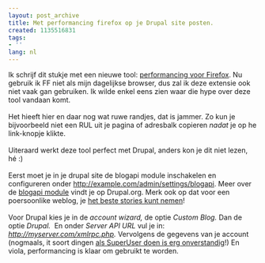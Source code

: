 ```yaml
---
layout: post_archive
title: Met performancing firefox op je Drupal site posten.
created: 1135516831
tags:
- ''
lang: nl
---
```

Ik schrijf dit stukje met een nieuwe tool: [performancing voor Firefox](http://performancing.com/firefox). Nu gebruik ik FF niet als mijn dagelijkse browser, dus zal ik deze extensie ook niet vaak gan gebruiken. Ik wilde enkel eens zien waar die hype over deze tool vandaan komt. <br /><br />Het hieeft hier en daar nog wat ruwe randjes, dat is jammer. Zo kun je bijvoorbeeld niet een RUL uit je pagina of adresbalk copieren <span style="font-style: italic;">nadat</span> je op he link-knopje klikte. <br /><br />Uiteraard werkt deze tool perfect met Drupal, anders kon je dit niet lezen, hé :)<br /><br />Eerst moet je in je drupal site de blogapi module inschakelen en configureren onder http://example.com/admin/settings/blogapi. Meer over de [blogapi module](http://drupal.org/handbook/modules/blogapi) vindt je op Drupal.org. Merk ook op dat voor een poersoonlike weblog, je [het beste stories kunt nemen](http://www.webschuur.com/node/316)!<br /><br />Voor Drupal kies je in de <span style="font-style: italic;">account wizard, </span>de optie<span style="font-style: italic;"> Custom Blog. </span>Dan de optie<span style="font-style: italic;"> Drupal.&nbsp; </span>En onder <span style="font-style: italic;">Server API URL </span>vul je in: <span style="font-style: italic;">http://myserver.com/xmlrpc.php. </span>Vervolgens de gegevens van je account (nogmaals, it soort dingen [als SuperUser doen is erg onverstandig](http://www.webschuur.com/node/315)!) En viola, performancing is klaar om gebruikt te worden. <br /><br /><span style="font-style: italic;"></span>
